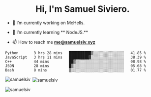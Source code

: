 <h1 align="center">Hi, I'm Samuel Siviero.</h1>

- 🔭 I’m currently working on McHells.

- 🌱 I’m currently learning ** NodeJS.**

- 📫 How to reach me **me@samuelsiv.xyz**


<!--START_SECTION:waka-->
```text
Python       3 hrs 28 mins   ██████████▒░░░░░░░░░░░░░░   41.85 % 
JavaScript   3 hrs 11 mins   █████████▓░░░░░░░░░░░░░░░   38.39 % 
C++          44 mins         ██▒░░░░░░░░░░░░░░░░░░░░░░   08.98 % 
JSON         28 mins         █▒░░░░░░░░░░░░░░░░░░░░░░░   05.68 % 
Bash         8 mins          ▒░░░░░░░░░░░░░░░░░░░░░░░░   01.77 % 
```
<!--END_SECTION:waka-->

<p><img align="left" src="https://github-readme-stats.vercel.app/api/top-langs?username=samuelsiv&show_icons=true&locale=en&layout=compact&theme=radical" alt="samuelsiv" /></p>

<p>&nbsp;<img align="center" src="https://github-readme-stats.vercel.app/api?username=samuelsiv&show_icons=true&locale=en&theme=radical" alt="samuelsiv" /></p>
<p align="left"> <img src="https://komarev.com/ghpvc/?username=samuelsiv&label=Profile%20views&color=0e75b6&style=flat" alt="samuelsiv" /> </p>

